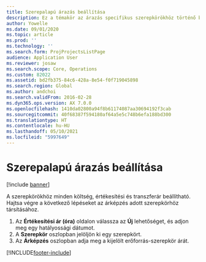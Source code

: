 ```yaml
---
title: Szerepalapú árazás beállítása
description: Ez a témakör az árazás specifikus szerepkörökhöz történő beállításáról nyújt információkat.
author: Yowelle
ms.date: 09/01/2020
ms.topic: article
ms.prod: ''
ms.technology: ''
ms.search.form: ProjProjectsListPage
audience: Application User
ms.reviewer: josaw
ms.search.scope: Core, Operations
ms.custom: 82022
ms.assetid: bd2fb375-84c6-428a-8e54-f0f719045898
ms.search.region: Global
ms.author: andchoi
ms.search.validFrom: 2016-02-28
ms.dyn365.ops.version: AX 7.0.0
ms.openlocfilehash: 1410da02800a94f8b61174087aa30694192f3cab
ms.sourcegitcommit: 40f68387f594180af64a5e5c748b6efa188bd300
ms.translationtype: HT
ms.contentlocale: hu-HU
ms.lasthandoff: 05/10/2021
ms.locfileid: "5997649"
---
```

# <a name="set-up-role-based-pricing"></a>Szerepalapú árazás beállítása

[!include [banner](../includes/banner.md)]

A szerepkörökhöz minden költség, értékesítési és transzferár beállítható. Hajtsa végre a következő lépéseket az árképzés adott szerepkörhöz társításához.

1. Az **Értékesítési ár (óra)** oldalon válassza az **Új** lehetőséget, és adjon meg egy hatályossági dátumot.
2. A **Szerepkör** oszlopban jelöljön ki egy szerepkört.
3. Az **Árképzés** oszlopban adja meg a kijelölt erőforrás-szerepkör árát.


[!INCLUDE[footer-include](../includes/footer-banner.md)]